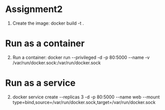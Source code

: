 # Assignment2

1. Create the image: docker build -t <tag> .

# Run as a container
2. Run a container: docker run --privileged -d -p 80:5000 --name <container-name> -v /var/run/docker.sock:/var/run/docker.sock <image>

# Run as a service
2. docker service create --replicas 3 -d -p 80:5000 --name web --mount type=bind,source=/var/run/docker.sock,target=/var/run/docker.sock <image>
